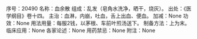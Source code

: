 序号：20490
名称：血余散
组成：乱发（皂角水洗净，晒干，烧灰）。
出处：《医学纲目》卷十四。
主治：血淋，内崩，吐血，舌上出血、便血。
加减：None
功效：None
用法用量：每服2钱，以茅根、车前叶煎汤送下。
制备方法：上为末。
临床应用：None
各家论述：None
用药禁忌：None
附注：None
